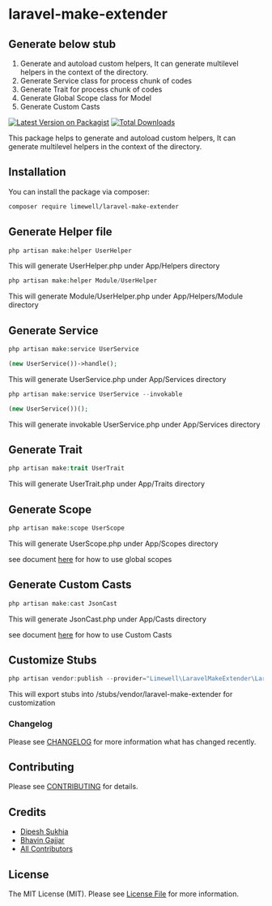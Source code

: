 # laravel-make-extender
## Generate below stub
1. Generate and autoload custom helpers, It can generate multilevel helpers in the context of the directory.
2. Generate Service class for process chunk of codes
3. Generate Trait for process chunk of codes
4. Generate Global Scope class for Model
5. Generate Custom Casts

[![Latest Version on Packagist](https://img.shields.io/packagist/v/limewell/laravel-make-extender.svg?style=flat-square)](https://packagist.org/packages/limewell/laravel-make-extender)
[![Total Downloads](https://img.shields.io/packagist/dt/limewell/laravel-make-extender.svg?style=flat-square)](https://packagist.org/packages/limewell/laravel-make-extender)

This package helps to generate and autoload custom helpers, It can generate multilevel helpers in the context of the
directory.

## Installation

You can install the package via composer:

```bash
composer require limewell/laravel-make-extender
```

## Generate Helper file

```php
php artisan make:helper UserHelper
```
This will generate UserHelper.php under App/Helpers directory
```php
php artisan make:helper Module/UserHelper
```
This will generate Module/UserHelper.php under App/Helpers/Module directory


## Generate Service

```php
php artisan make:service UserService
```
```php
(new UserService())->handle();
```
This will generate UserService.php under App/Services directory

```php
php artisan make:service UserService --invokable
```
```php
(new UserService())();
```
This will generate invokable UserService.php under App/Services directory

## Generate Trait

```php
php artisan make:trait UserTrait
```
This will generate UserTrait.php under App/Traits directory


## Generate Scope

```php
php artisan make:scope UserScope
```
This will generate UserScope.php under App/Scopes directory

see document [here](https://laravel.com/docs/8.x/eloquent#global-scopes) for how to use global scopes


## Generate Custom Casts

```php
php artisan make:cast JsonCast
```
This will generate JsonCast.php under App/Casts directory

see document [here](https://laravel.com/docs/8.x/eloquent-mutators#custom-casts) for how to use Custom Casts

## Customize Stubs

```php
php artisan vendor:publish --provider="Limewell\LaravelMakeExtender\LaravelMakeExtenderServiceProvider" --tag="stubs"
```
This will export stubs into /stubs/vendor/laravel-make-extender for customization


### Changelog

Please see [CHANGELOG](CHANGELOG.md) for more information what has changed recently.

## Contributing

Please see [CONTRIBUTING](CONTRIBUTING.md) for details.

## Credits

- [Dipesh Sukhia](https://github.com/dipeshsukhia)
- [Bhavin Gajjar](https://github.com/bhavingajjar)
- [All Contributors](../../contributors)

## License

The MIT License (MIT). Please see [License File](LICENSE.md) for more information.
